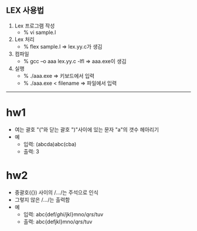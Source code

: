 ## LEX 사용법
1. Lex 프로그램 작성
	- % vi sample.l
2. Lex 처리
	- % flex sample.l => lex.yy.c가 생김
3. 컴파일
	- % gcc –o aaa lex.yy.c -lfl => aaa.exe이 생김
4. 실행
	- % ./aaa.exe => 키보드에서 입력
	- % ./aaa.exe < filename => 파일에서 입력

---

# hw1
- 여는 괄호 "("와 닫는 괄호 ")"사이에 있는 문자 "a"의 갯수 헤아리기
- 예
	- 입력: (abcda)abc(cba)
	- 출력: 3

# hw2
- 중괄호({}) 사이의 /*...*/는 주석으로 인식
- 그렇지 않은 /*...*/는 출력함
- 예
	- 입력: abc{def/*ghi*/jkl}mno/*qrs*/tuv
	- 출력: abc{defjkl}mno/*qrs*/tuv

